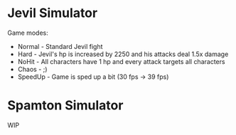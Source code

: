# Jevil Simulator
Game modes:
 * Normal - Standard Jevil fight
 * Hard - Jevil's hp is increased by 2250 and his attacks deal 1.5x damage
 * NoHit - All characters have 1 hp and every attack targets all characters
 * Chaos - ;)
 * SpeedUp - Game is sped up a bit (30 fps -> 39 fps)

# Spamton Simulator
WIP
